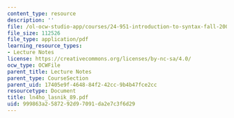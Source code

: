 ```yaml
---
content_type: resource
description: ''
file: /ol-ocw-studio-app/courses/24-951-introduction-to-syntax-fall-2003/999863a2587292d97091da2e7c3f6d29_ln4ho_lasnik_89.pdf
file_size: 112526
file_type: application/pdf
learning_resource_types:
- Lecture Notes
license: https://creativecommons.org/licenses/by-nc-sa/4.0/
ocw_type: OCWFile
parent_title: Lecture Notes
parent_type: CourseSection
parent_uid: 17405e9f-4648-84f2-42cc-9b4b47fce2cc
resourcetype: Document
title: ln4ho_lasnik_89.pdf
uid: 999863a2-5872-92d9-7091-da2e7c3f6d29
---
```

